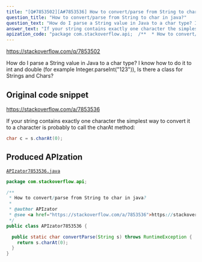 ```yaml
---
title: "[Q#7853502][A#7853536] How to convert/parse from String to char in java?"
question_title: "How to convert/parse from String to char in java?"
question_text: "How do I parse a String value in Java to a char type? I know how to do it to int and double (for example Integer.parseInt(\"123\")), Is there a class for Strings and Chars?"
answer_text: "If your string contains exactly one character the simplest way to convert it to a character is probably to call the charAt method:"
apization_code: "package com.stackoverflow.api;  /**  * How to convert/parse from String to char in java?  *  * @author APIzator  * @see <a href=\"https://stackoverflow.com/a/7853536\">https://stackoverflow.com/a/7853536</a>  */ public class APIzator7853536 {    public static char convertParse(String s) throws RuntimeException {     return s.charAt(0);   } }"
---
```


https://stackoverflow.com/q/7853502

How do I parse a String value in Java to a char type?
I know how to do it to int and double (for example Integer.parseInt(&quot;123&quot;)), Is there a class for Strings and Chars?



## Original code snippet

https://stackoverflow.com/a/7853536

If your string contains exactly one character the simplest way to convert it to a character is probably to call the charAt method:

```java
char c = s.charAt(0);
```

## Produced APIzation

[`APIzator7853536.java`](https://github.com/pasqualesalza/apization-temp-data/raw/master/apizations/java/APIzator7853536.java)

```java
package com.stackoverflow.api;

/**
 * How to convert/parse from String to char in java?
 *
 * @author APIzator
 * @see <a href="https://stackoverflow.com/a/7853536">https://stackoverflow.com/a/7853536</a>
 */
public class APIzator7853536 {

  public static char convertParse(String s) throws RuntimeException {
    return s.charAt(0);
  }
}

```